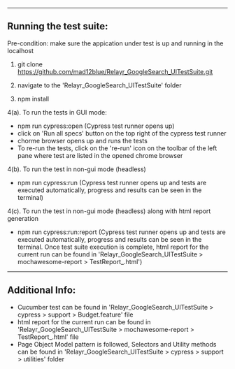 --------------------------------------------------------------------------------------------
Running the test suite:
--------------------------------------------------------------------------------------------
Pre-condition: make sure the appication under test is up and running in the localhost

1. git clone https://github.com/mad12blue/Relayr_GoogleSearch_UITestSuite.git

2. navigate to the 'Relayr_GoogleSearch_UITestSuite' folder 

3. npm install

4(a). To run the tests in GUI mode:

- npm run cypress:open (Cypress test runner opens up)
- click on 'Run all specs' button on the top right of the cypress test runner
- chorme browser opens up and runs the tests
- To re-run the tests, click on the 're-run' icon on the toolbar of the left pane where test are listed in the opened chrome browser

4(b). To run the test in non-gui mode (headless)
- npm run cypress:run (Cypress test runner opens up and tests are executed automatically, progress and results can be seen in the terminal)

4(c). To run the test in non-gui mode (headless) along with html report generation
- npm run cypress:run:report (Cypress test runner opens up and tests are executed automatically, progress and results can be seen in the terminal. Once test suite execution is complete, html report for the current run can be found in 'Relayr_GoogleSearch_UITestSuite > mochawesome-report > TestReport_<currentDateTime>.html')

--------------------------------------------------------------------------------------------
Additional Info:
--------------------------------------------------------------------------------------------
* Cucumber test can be found in 'Relayr_GoogleSearch_UITestSuite > cypress > support > Budget.feature' file
* html report for the current run can be found in 'Relayr_GoogleSearch_UITestSuite > mochawesome-report > TestReport_<currentDateTime>.html' file
* Page Object Model pattern is followed, Selectors and Utility methods can be found in 'Relayr_GoogleSearch_UITestSuite > cypress > support > utilities' folder